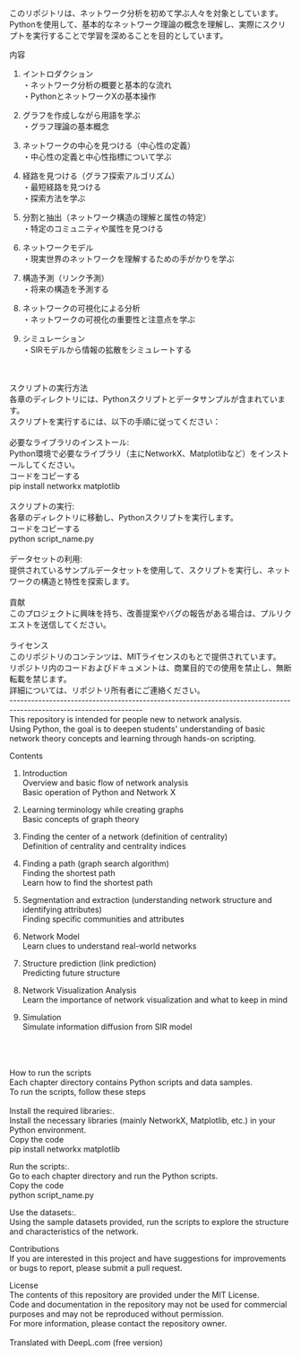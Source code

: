 このリポジトリは、ネットワーク分析を初めて学ぶ人々を対象としています。<br>
Pythonを使用して、基本的なネットワーク理論の概念を理解し、実際にスクリプトを実行することで学習を深めることを目的としています。<br>

内容
1. イントロダクション<br>
・ネットワーク分析の概要と基本的な流れ<br>
・PythonとネットワークXの基本操作<br>

2. グラフを作成しながら用語を学ぶ<br>
・グラフ理論の基本概念<br>

3. ネットワークの中心を見つける（中心性の定義）<br>
・中心性の定義と中心性指標について学ぶ<br>

4. 経路を見つける（グラフ探索アルゴリズム）<br>
・最短経路を見つける<br>
・探索方法を学ぶ<br>

5. 分割と抽出（ネットワーク構造の理解と属性の特定）<br>
・特定のコミュニティや属性を見つける<br>

6. ネットワークモデル<br>
・現実世界のネットワークを理解するための手がかりを学ぶ<br>

7. 構造予測（リンク予測）<br>
・将来の構造を予測する<br>

8. ネットワークの可視化による分析<br>
・ネットワークの可視化の重要性と注意点を学ぶ<br>

9. シミュレーション<br>
・SIRモデルから情報の拡散をシミュレートする<br>
<br>
<br>
スクリプトの実行方法<br>
各章のディレクトリには、Pythonスクリプトとデータサンプルが含まれています。<br>
スクリプトを実行するには、以下の手順に従ってください：<br>
<br>
必要なライブラリのインストール:<br>
Python環境で必要なライブラリ（主にNetworkX、Matplotlibなど）をインストールしてください。<br>
コードをコピーする<br>
pip install networkx matplotlib<br>
<br>
スクリプトの実行:<br>
各章のディレクトリに移動し、Pythonスクリプトを実行します。<br>
コードをコピーする<br>
python script_name.py<br>
<br>
データセットの利用:<br>
提供されているサンプルデータセットを使用して、スクリプトを実行し、ネットワークの構造と特性を探索します。<br>
<br>
貢献<br>
このプロジェクトに興味を持ち、改善提案やバグの報告がある場合は、プルリクエストを送信してください。<br>
<br>
ライセンス<br>
このリポジトリのコンテンツは、MITライセンスのもとで提供されています。<br>
リポジトリ内のコードおよびドキュメントは、商業目的での使用を禁止し、無断転載を禁じます。<br>
詳細については、リポジトリ所有者にご連絡ください。<br>
-------------------------------------------------------------------------------------------------------------------<br>
This repository is intended for people new to network analysis.<br>
Using Python, the goal is to deepen students' understanding of basic network theory concepts and learning through hands-on scripting.<br>

Contents<br>

1. Introduction<br>
Overview and basic flow of network analysis<br>
Basic operation of Python and Network X<br>

2. Learning terminology while creating graphs<br>
Basic concepts of graph theory<br>

3. Finding the center of a network (definition of centrality)<br>
Definition of centrality and centrality indices<br>

4. Finding a path (graph search algorithm)<br>
Finding the shortest path<br>
Learn how to find the shortest path<br>

5. Segmentation and extraction (understanding network structure and identifying attributes)<br>
Finding specific communities and attributes<br>

6. Network Model<br>
Learn clues to understand real-world networks<br>

7. Structure prediction (link prediction)<br>
Predicting future structure<br>

8. Network Visualization Analysis<br>
Learn the importance of network visualization and what to keep in mind<br>

9. Simulation<br>
Simulate information diffusion from SIR model<br>
<br>
<br>
<br>
How to run the scripts<br>
Each chapter directory contains Python scripts and data samples.<br>
To run the scripts, follow these steps<br>
<br>
Install the required libraries:.<br>
Install the necessary libraries (mainly NetworkX, Matplotlib, etc.) in your Python environment.<br>
Copy the code<br>
pip install networkx matplotlib<br>

Run the scripts:.<br>
Go to each chapter directory and run the Python scripts.<br>
Copy the code<br>
python script_name.py<br>

Use the datasets:.<br>
Using the sample datasets provided, run the scripts to explore the structure and characteristics of the network.<br>

Contributions<br>
If you are interested in this project and have suggestions for improvements or bugs to report, please submit a pull request.<br>

License<br>
The contents of this repository are provided under the MIT License.<br>
Code and documentation in the repository may not be used for commercial purposes and may not be reproduced without permission.<br>
For more information, please contact the repository owner.<br>
<br>
Translated with DeepL.com (free version)<br>
